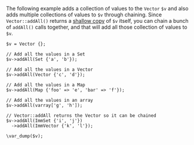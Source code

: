 The following example adds a collection of values to the `Vector` `$v` and also adds multiple collections of values to `$v` through chaining. Since `Vector::addAll()` returns a [shallow copy](https://en.wikipedia.org/wiki/Object_copying#Shallow_copy) of `$v` itself, you can chain a bunch of `addAll()` calls together, and that will add all those collection of values to `$v`.

```basic-usage.php
$v = Vector {};

// Add all the values in a Set
$v->addAll(Set {'a', 'b'});

// Add all the values in a Vector
$v->addAll(Vector {'c', 'd'});

// Add all the values in a Map
$v->addAll(Map {'foo' => 'e', 'bar' => 'f'});

// Add all the values in an array
$v->addAll(varray['g', 'h']);

// Vector::addAll returns the Vector so it can be chained
$v->addAll(ImmSet {'i', 'j'})
  ->addAll(ImmVector {'k', 'l'});

\var_dump($v);
```
